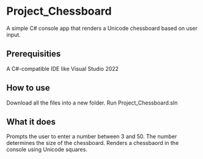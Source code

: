 # Project_Chessboard
A simple C# console app that renders a Unicode chessboard based on user input.

## Prerequisities
A C#-compatible IDE like Visual Studio 2022

## How to use
Download all the files into a new folder.
Run Project_Chessboard.sln

## What it does
Prompts the user to enter a number between 3 and 50. The number determines the size of the chessboard.
Renders a chessbaord in the console using Unicode squares.

